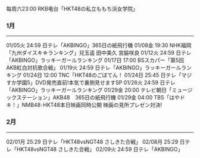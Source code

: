 每周六23:00 RKB电台「HKT48の私立ももち浜女学院」

### 1月
---
01/05火 24:59 日テレ「AKBINGO」365日の紙飛行機
01/08金 19:30 NHK福岡「九州ダイスキ☆ランキング」兒玉遥 田中美久 宮脇咲良
01/12火 24:59 日テレ「AKBINGO」ラッキーガールランキング
01/17日 17:00 BSスカパー「第5回AKB紅白対抗歌合戦」
01/19火 24:59 日テレ「AKBINGO」ラッキーガールランキング
01/24日 12:00 TNC「HKT48のごぼてん！
01/24日 25:45 日テレ「マジすか学園5」DVD発売直前!本気で裏側見せますSP
01/26火 24:59 日テレ「AKBINGO」ラッキーガールランキング
01/29金 20:00 テレビ朝日「ミュージックステーション」AKB48　365日の紙飛行機
01/29金 04:00 TBS「はやドキ！」NMB48･HKT48本日映画同時公開 映画の見所プレゼン対決!

### 2月
---
02/01月 25:29 日テレ「HKT48vsNGT48 さしきた合戦」
02/08月 25:29 日テレ「HKT48vsNGT48 さしきた合戦」
02/09火 24:59 日テレ「AKBINGO」